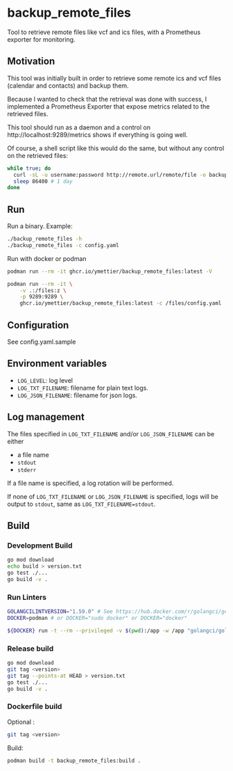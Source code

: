 # backup_remote_files

Tool to retrieve remote files like vcf and ics files, with a Prometheus exporter for monitoring.

## Motivation

This tool was initially built in order to retrieve some remote ics and vcf files (calendar and contacts) and backup them.

Because I wanted to check that the retrieval was done with success, I implemented a Prometheus Exporter that expose metrics related to the retrieved files.

This tool should run as a daemon and a control on http://localhost:9289/metrics shows if everything is going well.

Of course, a shell script like this would do the same, but without any control on the retrieved files:

```bash
while true; do
  curl -sL -u username:password http://remote.url/remote/file -o backup_file
  sleep 86400 # 1 day
done
```

## Run

Run a binary. Example:

```bash
./backup_remote_files -h
./backup_remote_files -c config.yaml
```

Run with docker or podman

```bash
podman run --rm -it ghcr.io/ymettier/backup_remote_files:latest -V

podman run --rm -it \
    -v .:/files:z \
    -p 9289:9289 \
    ghcr.io/ymettier/backup_remote_files:latest -c /files/config.yaml
```

## Configuration

See config.yaml.sample

## Environment variables

- `LOG_LEVEL`: log level
- `LOG_TXT_FILENAME`: filename for plain text logs.
- `LOG_JSON_FILENAME`: filename for json logs.

## Log management

The files specified in `LOG_TXT_FILENAME` and/or `LOG_JSON_FILENAME` can be either

- a file name
- `stdout`
- `stderr`

If a file name is specified, a log rotation will be performed.

If none of `LOG_TXT_FILENAME` or `LOG_JSON_FILENAME` is specified, logs will be output to `stdout`, same as `LOG_TXT_FILENAME=stdout`.

## Build

### Development Build

```bash
go mod download
echo build > version.txt
go test ./...
go build -v .
```

### Run Linters

```bash
GOLANGCILINTVERSION="1.59.0" # See https://hub.docker.com/r/golangci/golangci-lint/tags
DOCKER=podman # or DOCKER="sudo docker" or DOCKER="docker"

${DOCKER} run -t --rm --privileged -v $(pwd):/app -w /app "golangci/golangci-lint:v${GOLANGCILINTVERSION}" golangci-lint run -v
```

### Release build

```bash
go mod download
git tag <version>
git tag --points-at HEAD > version.txt
go test ./...
go build -v .
```

### Dockerfile build

Optional :

```bash
git tag <version>
```

Build:

```bash
podman build -t backup_remote_files:build .
```
